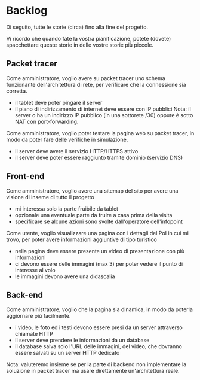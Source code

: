 # Backlog

Di seguito, tutte le storie (circa) fino alla fine del progetto.

Vi ricordo che quando fate la vostra pianificazione, potete (dovete) spacchettare queste storie in delle vostre storie più piccole.

## Packet tracer
Come amministratore, voglio avere su packet tracer uno schema funzionante dell'architettura di rete, per verificare che la connessione sia corretta.
- il tablet deve poter pingare il server
- il piano di indirizzamento di internet deve essere con IP pubblici
Nota: il server o ha un indirizzo IP pubblico (in una sottorete /30) oppure è sotto NAT con port-forwarding.

Come amministratore, voglio poter testare la pagina web su packet tracer, in modo da poter fare delle verifiche in simulazione.
- il server deve avere il servizio HTTP/HTTPS attivo
- il server deve poter essere raggiunto tramite dominio (servizio DNS)

## Front-end
Come amministratore, voglio avere una sitemap del sito per avere una visione di inseme di tutto il progetto
- mi interessa solo la parte fruibile da tablet
- opzionale una eventuale parte da fruire a casa prima della visita
- specificare se alcune azioni sono svolte dall'operatore dell'infopoint

Come utente, voglio visualizzare una pagina con i dettagli del PoI in cui mi trovo, per poter avere informazioni aggiuntive di tipo turistico
- nella pagina deve essere presente un video di presentazione con più informazioni
- ci devono essere delle immagini (max 3) per poter vedere il punto di interesse al volo
- le immagini devono avere una didascalia

## Back-end
Come amministratore, voglio che la pagina sia dinamica, in modo da poterla aggiornare più facilmente.
- i video, le foto ed i testi devono essere presi da un server attraverso chiamate HTTP
- il server deve prendere le informazioni da un database
- il database salva solo l'URL delle immagini, del video, che dovranno essere salvati su un server HTTP dedicato

Nota: valuteremo insieme se per la parte di backend non implementare la soluzione in packet tracer ma usare direttamente un'architettura reale.
